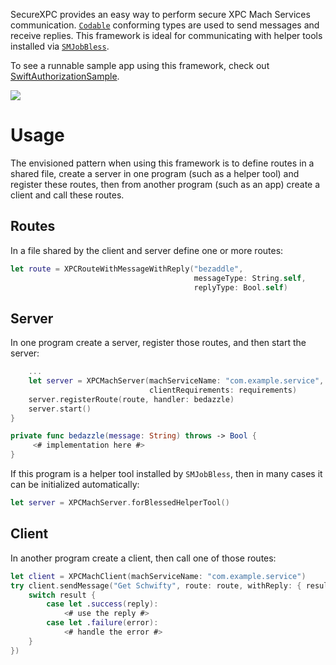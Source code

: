 SecureXPC provides an easy way to perform secure XPC Mach Services communication. 
[`Codable`](https://developer.apple.com/documentation/swift/codable) conforming types are used to send messages and
receive replies. This framework is ideal for communicating with helper tools installed via 
[`SMJobBless`](https://developer.apple.com/documentation/servicemanagement/1431078-smjobbless).

To see a runnable sample app using this framework, check out
[SwiftAuthorizationSample](https://github.com/trilemma-dev/SwiftAuthorizationSample).

[![](https://img.shields.io/endpoint?url=https%3A%2F%2Fswiftpackageindex.com%2Fapi%2Fpackages%2Ftrilemma-dev%2FSecureXPC%2Fbadge%3Ftype%3Dswift-versions)](https://swiftpackageindex.com/trilemma-dev/SecureXPC)

# Usage
The envisioned pattern when using this framework is to define routes in a shared file, create a server in one program
(such as a helper tool) and register these routes, then from another program (such as an app) create a client and call
these routes.

## Routes
In a file shared by the client and server define one or more routes:
```swift
let route = XPCRouteWithMessageWithReply("bezaddle",
                                         messageType: String.self,
                                         replyType: Bool.self)
```

## Server
In one program create a server, register those routes, and then start the server:
```swift
    ...
    let server = XPCMachServer(machServiceName: "com.example.service",
                               clientRequirements: requirements)
    server.registerRoute(route, handler: bedazzle)
    server.start()
}

private func bedazzle(message: String) throws -> Bool {
     <# implementation here #>
}
```

If this program is a helper tool installed by `SMJobBless`, then in many cases it can be initialized automatically:
```swift
let server = XPCMachServer.forBlessedHelperTool()
```

## Client
In another program create a client, then call one of those routes:
```swift
let client = XPCMachClient(machServiceName: "com.example.service")
try client.sendMessage("Get Schwifty", route: route, withReply: { result in
    switch result {
        case let .success(reply):
            <# use the reply #>
        case let .failure(error):
            <# handle the error #>
    }
})
```
